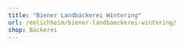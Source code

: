 ```yaml
---
title: "Biener Landbäckerei Wintering"
url: /emlichheim/biener-landbaeckerei-wintering/
shop: Bäckerei
---
```

